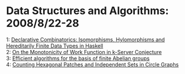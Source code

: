 # Data Structures and Algorithms: 2008/8/22-28  
1: [Declarative Combinatorics: Isomorphisms, Hylomorphisms and Hereditarily  Finite Data Types in Haskell](https://doi.org/10.48550/arXiv.0808.2953)  
2: [On the Monotonicity of Work Function in k-Server Conjecture](https://doi.org/10.48550/arXiv.0808.3197)  
3: [Efficient algorithms for the basis of finite Abelian groups](https://doi.org/10.48550/arXiv.0808.3331)  
4: [Counting Hexagonal Patches and Independent Sets in Circle Graphs](https://doi.org/10.48550/arXiv.0808.3881)  
